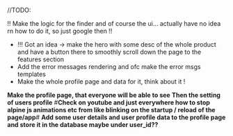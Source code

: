 //TODO:


<!-- TODO: Add the javascript for filtering the search and rendering and then remove the uneccessary code like templ for results, /search, etc... -->

!! Make the logic for the finder and of course the ui... actually have no idea rn how to do it, so just google then !!
- !!! Got an idea -> make the hero with some desc of the whole product and have a button there to smoothly scroll down the page to the features section
- Add the error messages rendering and ofc make the error msgs templates
- Make the whole profile page and data for it, think about it !

**Make the profile page, that everyone will be able to see**
**Then the setting of users profile**
#**Check on youtube and just everywhere how to stop alpine js animations etc from like blinking on the startup / reload of the page/app**#
**Add some user details and user profile data to the profile page and store it in the database maybe under user_id??**

